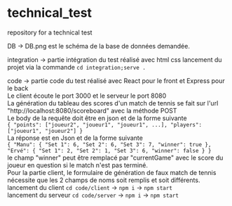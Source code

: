# technical_test
repository for a technical test

DB -> DB.png est le schéma de la base de données demandée.  

integration -> partie intégration du test réalisé avec html css
               lancement du projet via la commande ```cd integration;serve .```  

code -> partie code du test réalisé avec React pour le front et Express pour le back  
        Le client écoute le port 3000 et le serveur le port 8080  
        La génération du tableau des scores d'un match de tennis se fait sur l'url "http://localhost:8080/scoreboard" avec la méthode POST  
        Le body de la requête doit être en json et de la forme suivante  
        ```{
          "points": ["joueur2", "joueur1", "joueur1", ...],
          "players": ["joueur1", "joueur2"]
        }```  
        La réponse est en Json et de la forme suivante  
        ```{
          "Manu": {
            "Set 1": 6,
            "Set 2": 6,
            "Set 3": 7,
            "winner": true
          },
          "Ervé": {
            "Set 1": 2,
            "Set 2": 1,
            "Set 3": 6,
            "winner": false
          }
        }```  
        le champ "winner" peut être remplacé par "currentGame" avec le score du joueur en question si le match n'est pas terminé.  
        Pour la partie client, le formulaire de génération de faux match de tennis nécessite que les 2 champs de noms soit remplis et soit différents.  
        lancement du client ```cd code/client``` -> ```npm i``` -> ```npm start```  
        lancement du serveur ```cd code/server``` -> ```npm i``` -> ```npm start```  

